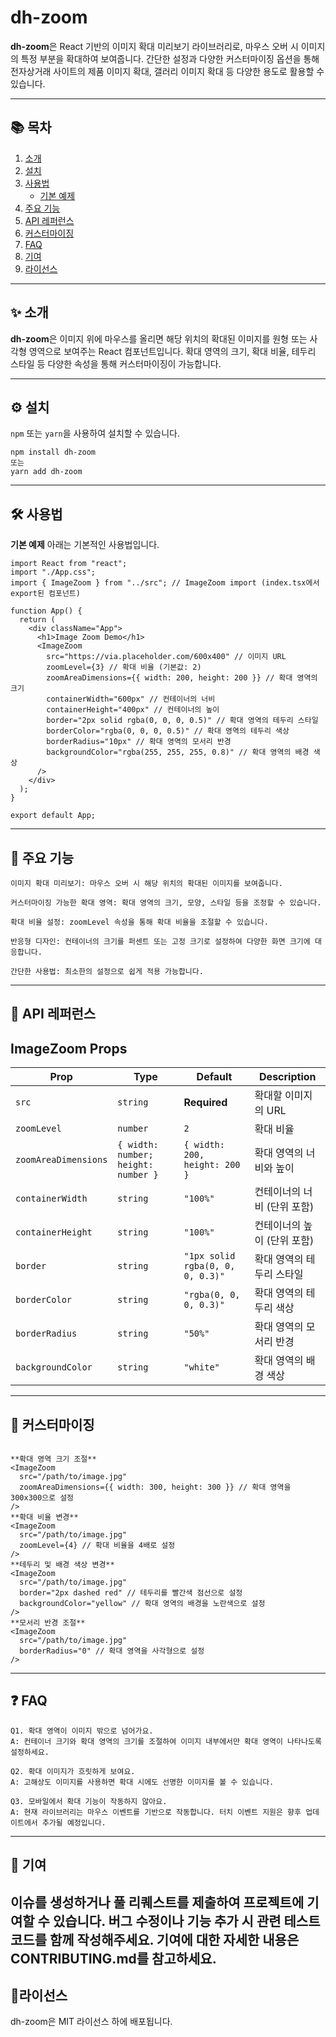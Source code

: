 # dh-zoom

**dh-zoom**은 React 기반의 이미지 확대 미리보기 라이브러리로, 마우스 오버 시 이미지의 특정 부분을 확대하여 보여줍니다. 
간단한 설정과 다양한 커스터마이징 옵션을 통해 전자상거래 사이트의 제품 이미지 확대, 갤러리 이미지 확대 등 다양한 용도로 활용할 수 있습니다.

---

## 📚 목차
1. [소개](#✨-소개)
2. [설치](#⚙️-설치)
3. [사용법](#🛠️-사용법)
   - [기본 예제](#기본-예제)
4. [주요 기능](#🎯-주요-기능)
5. [API 레퍼런스](#📖-api-레퍼런스)
6. [커스터마이징](#🎨-커스터마이징)
7. [FAQ](#❓-faq)
8. [기여](#🤝-기여)
9. [라이선스](#📄-라이선스)

---

## ✨ 소개

**dh-zoom**은 이미지 위에 마우스를 올리면 해당 위치의 확대된 이미지를 원형 또는 사각형 영역으로 보여주는 React 컴포넌트입니다. 
확대 영역의 크기, 확대 비율, 테두리 스타일 등 다양한 속성을 통해 커스터마이징이 가능합니다.

---

## ⚙️ 설치

`npm` 또는 `yarn`을 사용하여 설치할 수 있습니다.
```
npm install dh-zoom
또는
yarn add dh-zoom
```
---

## 🛠️ 사용법

**기본 예제**
아래는 기본적인 사용법입니다.

```
import React from "react";
import "./App.css";
import { ImageZoom } from "../src"; // ImageZoom import (index.tsx에서 export된 컴포넌트)

function App() {
  return (
    <div className="App">
      <h1>Image Zoom Demo</h1>
      <ImageZoom
        src="https://via.placeholder.com/600x400" // 이미지 URL
        zoomLevel={3} // 확대 비율 (기본값: 2)
        zoomAreaDimensions={{ width: 200, height: 200 }} // 확대 영역의 크기
        containerWidth="600px" // 컨테이너의 너비
        containerHeight="400px" // 컨테이너의 높이
        border="2px solid rgba(0, 0, 0, 0.5)" // 확대 영역의 테두리 스타일
        borderColor="rgba(0, 0, 0, 0.5)" // 확대 영역의 테두리 색상
        borderRadius="10px" // 확대 영역의 모서리 반경
        backgroundColor="rgba(255, 255, 255, 0.8)" // 확대 영역의 배경 색상
      />
    </div>
  );
}

export default App;

```
---

## 🎯 주요 기능

```
이미지 확대 미리보기: 마우스 오버 시 해당 위치의 확대된 이미지를 보여줍니다.

커스터마이징 가능한 확대 영역: 확대 영역의 크기, 모양, 스타일 등을 조정할 수 있습니다.

확대 비율 설정: zoomLevel 속성을 통해 확대 비율을 조절할 수 있습니다.

반응형 디자인: 컨테이너의 크기를 퍼센트 또는 고정 크기로 설정하여 다양한 화면 크기에 대응합니다.

간단한 사용법: 최소한의 설정으로 쉽게 적용 가능합니다.
```
---

## 📖 API 레퍼런스

## ImageZoom Props

| Prop                | Type                           | Default                             | Description                        |
|---------------------|--------------------------------|-------------------------------------|------------------------------------|
| `src`               | `string`                      | **Required**                       | 확대할 이미지의 URL                |
| `zoomLevel`         | `number`                      | `2`                                | 확대 비율                           |
| `zoomAreaDimensions`| `{ width: number; height: number }` | `{ width: 200, height: 200 }`     | 확대 영역의 너비와 높이            |
| `containerWidth`    | `string`                      | `"100%"`                           | 컨테이너의 너비 (단위 포함)        |
| `containerHeight`   | `string`                      | `"100%"`                           | 컨테이너의 높이 (단위 포함)        |
| `border`            | `string`                      | `"1px solid rgba(0, 0, 0, 0.3)"`  | 확대 영역의 테두리 스타일          |
| `borderColor`       | `string`                      | `"rgba(0, 0, 0, 0.3)"`            | 확대 영역의 테두리 색상            |
| `borderRadius`      | `string`                      | `"50%"`                            | 확대 영역의 모서리 반경            |
| `backgroundColor`   | `string`                      | `"white"`                          | 확대 영역의 배경 색상              |

---

## 🎨 커스터마이징


```

**확대 영역 크기 조절**
<ImageZoom
  src="/path/to/image.jpg"
  zoomAreaDimensions={{ width: 300, height: 300 }} // 확대 영역을 300x300으로 설정
/>
**확대 비율 변경**
<ImageZoom
  src="/path/to/image.jpg"
  zoomLevel={4} // 확대 비율을 4배로 설정
/>
**테두리 및 배경 색상 변경**
<ImageZoom
  src="/path/to/image.jpg"
  border="2px dashed red" // 테두리를 빨간색 점선으로 설정
  backgroundColor="yellow" // 확대 영역의 배경을 노란색으로 설정
/>
**모서리 반경 조절**
<ImageZoom
  src="/path/to/image.jpg"
  borderRadius="0" // 확대 영역을 사각형으로 설정
/>

```
---

## ❓ FAQ

```
Q1. 확대 영역이 이미지 밖으로 넘어가요.
A: 컨테이너 크기와 확대 영역의 크기를 조절하여 이미지 내부에서만 확대 영역이 나타나도록 설정하세요.

Q2. 확대 이미지가 흐릿하게 보여요.
A: 고해상도 이미지를 사용하면 확대 시에도 선명한 이미지를 볼 수 있습니다.

Q3. 모바일에서 확대 기능이 작동하지 않아요.
A: 현재 라이브러리는 마우스 이벤트를 기반으로 작동합니다. 터치 이벤트 지원은 향후 업데이트에서 추가될 예정입니다.
```
---

## 🤝 기여

이슈를 생성하거나 풀 리퀘스트를 제출하여 프로젝트에 기여할 수 있습니다.
버그 수정이나 기능 추가 시 관련 테스트 코드를 함께 작성해주세요.
기여에 대한 자세한 내용은 CONTRIBUTING.md를 참고하세요.
---

## 📄라이선스
dh-zoom은 MIT 라이선스 하에 배포됩니다.
